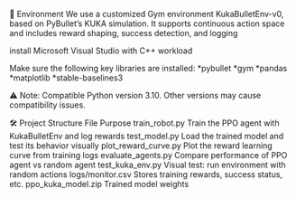 🤖 Environment
We use a customized Gym environment KukaBulletEnv-v0, based on PyBullet’s KUKA simulation. It supports continuous action space and includes reward shaping, success detection, and logging

install Microsoft Visual Studio with C++ workload

Make sure the following key libraries are installed:
*pybullet
*gym
*pandas
*matplotlib
*stable-baselines3

⚠️ Note: Compatible Python version 3.10. Other versions may cause compatibility issues.



🛠️ Project Structure
File	Purpose
train_robot.py	          Train the PPO agent with KukaBulletEnv and log rewards
test_model.py	            Load the trained model and test its behavior visually
plot_reward_curve.py	    Plot the reward learning curve from training logs
evaluate_agents.py	      Compare performance of PPO agent vs random agent
test_kuka_env.py	        Visual test: run environment with random actions
logs/monitor.csv	        Stores training rewards, success status, etc.
ppo_kuka_model.zip	      Trained model weights
